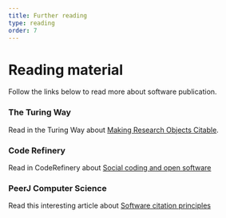 ```yaml
---
title: Further reading
type: reading
order: 7
---
```


# Reading material

Follow the links below to read more about software publication.

### The Turing Way
Read in the Turing Way about [Making Research Objects Citable](https://book.the-turing-way.org/communication/citable/).

### Code Refinery
Read in CodeRefinery about [Social coding and open software](https://coderefinery.github.io/social-coding/software-citation/)

### PeerJ Computer Science
Read this interesting article about [Software citation principles](https://doi.org/10.7717/peerj-cs.86)
